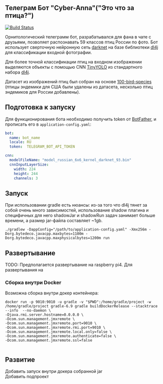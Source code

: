 ## Телеграм Бот "Cyber-Anna"("Это что за птица?")
[![Build Status](https://travis-ci.com/sbaldin/cyberAnnaBot.svg?branch=master)](https://travis-ci.com/sbaldin/cyberAnnaBot)

Орнитологический телеграмм бот, разрабатывался для фана в чате с друзьями, позволяет распознавать 59 классов птиц России по фото.
Бот использует сверточную нейронную сеть [darknet](https://pjreddie.com/darknet/) на базе библиотеки [dl4j](https://deeplearning4j.org/) для 
классификации входной фотографии. 

Для более точной классификации птиц на входном изображении выделяются объекты с помощью CNN [TinyYOLO](https://arxiv.org/pdf/1612.08242.pdf) из стандартного набора [dl4j](https://deeplearning4j.org/).

Датасет из изображений птиц был собран на основе [100-bird-species](https://www.kaggle.com/gpiosenka/100-bird-species)
(птицы эндемики для США были удалены из датасета, несколько птиц эндемиков для России добавлены).

## Подготовка к запуску 

 Для функционирования бота необходимо получить token от [BotFather](ttps://t.me/BotFather), и прописать его в  `application-config.yaml`:

```yaml
bot:
  name: bot_name
  locale: RU
  token:  TELEGRAM_BOT_API_TOKEN

cnn:
  modelFileName: "model_russian_6x6_kernel_darknet_93.bin"
  cnnInputLayerSize:
    width: 224
    height: 244
    channels: 3
```


## Запуск

При использовании gradle есть нюансы: из-за того что dl4j тянет за собой очень много зависимостей, использование shadow
плагина и специфичных для него shadowJar и shadowRun задач занимает больше времени, а размер jar-файла составляет ~1gb.

```shell
./gradlew -DappConfig="/path/to/application-config.yaml" -Xmx256m -Dorg.bytedeco.javacpp.maxbytes=1100m -Dorg.bytedeco.javacpp.maxphysicalbytes=1200m run
```

## Развертывание

TODO: Предполагается развертывание на raspberry pi4. Для развертывания на 

### Сборка внутри Docker

Возможна сборка внутри докер контейнера:

```shell
docker run -p 9010:9010 -u gradle -v "$PWD":/home/gradle/project -w /home/gradle/project gradle-6.9 gradle buildDockerRelease --stacktrace --info  --no-daemon \
-Djava.rmi.server.hostname=0.0.0.0 \
-Dcom.sun.management.jmxremote \
-Dcom.sun.management.jmxremote.port=9010 \
-Dcom.sun.management.jmxremote.rmi.port=9010 \
-Dcom.sun.management.jmxremote.local.only=false \
-Dcom.sun.management.jmxremote.authenticate=false \
-Dcom.sun.management.jmxremote.ssl=false


```


## Развитие

Добавить запуск внутри докера собранной jar  
Добавить подпроект
